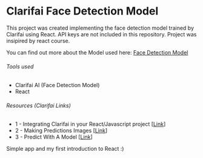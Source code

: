 # Clarifai Face Detection Model

This project was created implementing the face detection model trained by Clarifai using React. API keys are not included in this repository. Project was insipired by react course.

You can find out more about the Model used here: [Face Detection Model](https://clarifai.com/clarifai/main/models/face-detection?utm_source=clarifai&utm_medium=referral)

###### Tools used
- Clarifai AI (Face Detection Model)
- React

###### Resources (Clarifai Links)
- 1 - Integrating Clarifai in your React/Javascript project [[Link](https://help.clarifai.com/hc/en-us/articles/4408131744407-Integrating-Clarifai-in-your-React-Javascript-project)]
- 2 - Making Predictions Images [[Link](https://docs.clarifai.com/api-guide/api-overview/api-clients/)]
- 3 - Predict With A Model [[Link](https://docs.clarifai.com/api-guide/predict/images/)]

Simple app and my first introduction to React :)

